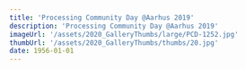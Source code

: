 ```yaml
---
title: 'Processing Community Day @Aarhus 2019'
description: 'Processing Community Day @Aarhus 2019'
imageUrl: '/assets/2020_GalleryThumbs/large/PCD-1252.jpg'
thumbUrl: '/assets/2020_GalleryThumbs/thumbs/20.jpg'
date: 1956-01-01
---
```

